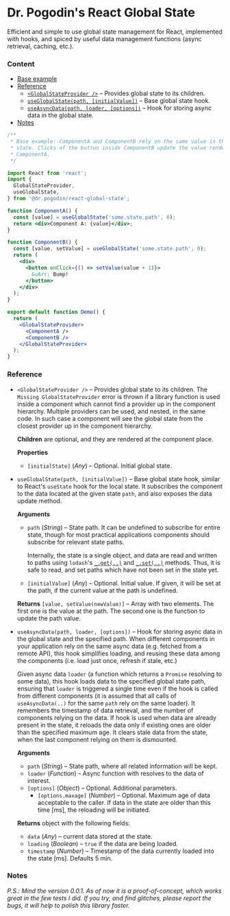 # Dr. Pogodin's React Global State

Efficient and simple to use global state management for React, implemented with
hooks, and spiced by useful data management functions (async retrieval, caching,
etc.).

### Content
- [Base example](#base-example)
- [Reference](#reference)
  - [`<GlobalStateProvider />`](#GlobalStateProvider) &ndash; Provides global
    state to its children.
  - [`useGlobalState(path, [initialValue])`](#useGlobalState) &ndash;
    Base global state hook.
  - [`useAsyncData(path, loader, [options])`](#useAsyncData) &ndash;
    Hook for storing async data in the global state.
- [Notes](#notes)

<a name="base-example"></a>

```jsx
/**
 * Base example: ComponentA and ComponentB rely on the same value in the global
 * state. Clicks of the button inside ComponentB update the value rendered by
 * ComponentA.
 */

import React from 'react';
import {
  GlobalStateProvider,
  useGlobalState,
} from '@dr.pogodin/react-global-state';

function ComponentA() {
  const [value] = useGlobalState('some.state.path', 0);
  return <div>Component A: {value}</div>;
}

function ComponentB() {
  const [value, setValue] = useGlobalState('some.state.path', 0);
  return (
    <div>
      <button onClick={() => setValue(value + 1)}>
        &uArr; Bump!
      </button>
    </div>
  );
}

export default function Demo() {
  return (
    <GlobalStateProvider>
      <ComponentA />
      <ComponentB />
    </GlobalStateProvider>
  );
}
```

### Reference

- <a name="GlobalStateProvider"></a>`<GlobalStateProvider />` &ndash;
  Provides global state to its children.
  The `Missing GlobalStateProvider` error is thrown if a library function
  is used inside a component which cannot find a provider up in the component
  hierarchy. Multiple providers can be used, and nested, in the same code.
  In such case a component will see the global state from the closest
  provider up in the component hierarchy.

  **Children** are optional, and they are rendered at the component place.

  **Properties**
  - `[initialState]` (_Any_) &ndash; Optional. Initial global state.

- <a name="useGlobalState"></a> `useGlobalState(path, [initialValue])` &ndash;
  Base global state hook, similar to React's `useState` hook for the local state.
  It subscribes the component to the data located at the given state `path`, and
  also exposes the data update method.

  **Arguments**

  - `path` (_String_) &ndash; State path. It can be undefined to subscribe for
    entire state, though for most practical applications components should
    subscribe for relevant state paths.
    
    Internally, the state is a single
    object, and data are read and written to paths using `lodash`'s
    [`_.get(..)`](https://lodash.com/docs/4.17.15#get) and
    [`_.set(..)`](https://lodash.com/docs/4.17.15#set) methods. Thus, it is
    safe to read, and set paths which have not been set in the state yet.
  
  - `[initialValue]` (_Any_) &ndash; Optional. Initial value. If given, it will
    be set at the path, if the current value at the path is undefined.

  **Returns** `[value, setValue(newValue)]` &ndash; Array with two elements.
  The first one is the value at the path. The second one is the function to
  update the path value.

- <a name="useAsyncData"></a> `useAsyncData(path, loader, [options])` &ndash;
  Hook for storing async data in the global state and the specified path. When
  different components in your application rely on the same async data (e.g.
  fetched from a remote API), this hook simplifies loading, and reusing these
  data among the components (i.e. load just once, refresh if stale, etc.)

  Given async data `loader` (a function which returns a `Promise` resolving to
  some data), this hook loads data to the specified global state path, ensuring
  that `loader` is triggered a single time even if the hook is called from
  different components (it is assumed that all calls of `useAsyncData(..)` for
  the same `path` rely on the same loader). It remembers the timestamp of data
  retrieval, and the number of components relying on the data. If hook is used
  when data are already present in the state, it reloads the data only if existing
  ones are older than the specified maximum age. It clears stale data from
  the state, when the last component relying on them is dismounted.

  **Arguments**
  - `path` (_String_) &ndash; State path, where all related information will
    be kept.
  - `loader` (_Function_) &ndash; Async function with resolves to the data of
    interest.
  - `[options]` (_Object_) &ndash; Optional. Additional parameters.
    - `[options.maxage]` (_Number_) &ndash; Optional. Maximum age of data
      acceptable to the caller. If data in the state are older than this time [ms],
      the reloading will be initiated.

  **Returns** object with the following fields:
  - `data` (_Any_) &ndash; current data stored at the state.
  - `loading` (_Boolean_) &ndash; `true` if the data are being loaded.
  - `timestamp` (_Number_) &ndash; Timestamp of the data currently loaded into
    the state [ms]. Defaults 5 min.

### Notes

_P.S.: Mind the version 0.0.1. As of now it is a proof-of-concept, which works great in the few tests I did. If you try, and find glitches, please report the bugs, it will help to polish this library faster._
